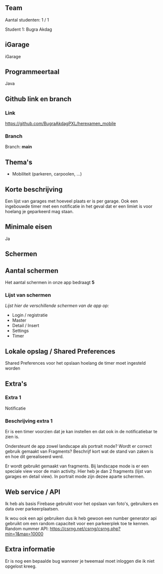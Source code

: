 ## Team

Aantal studenten: 1 / 1

Student 1: Bugra Akdag

## iGarage

iGarage

## Programmeertaal

Java

## Github link en branch

### Link

https://github.com/BugraAkdagPXL/herexamen_mobile

### Branch


Branch: **main**

## Thema's

* Mobiliteit (parkeren, carpoolen, ...)

## Korte beschrijving

Een lijst van garages met hoeveel plaats er is per garage. Ook een ingebouwde timer met een notificatie in het geval dat er een limiet is voor hoelang je geparkeerd mag staan.

## Minimale eisen

Ja

## Schermen

## Aantal schermen

Het aantal schermen in onze app bedraagt **5**

### Lijst van schermen

*Lijst hier de verschillende schermen van de app op:*


* Login / registratie
* Master
* Detail / Insert
* Settings
* Timer

## Lokale opslag / Shared Preferences

Shared Preferences voor het opslaan hoelang de timer moet ingesteld worden

## 


## Extra's

### Extra 1

Notificatie

### Beschrijving extra 1

Er is een timer voorzien dat je kan instellen en dat ook in de notificatiebar te zien is.

Ondersteunt de app zowel landscape als portrait mode? Wordt er correct gebruik gemaakt van Fragments? Beschrijf kort wat de stand van zaken is en hoe dit gerealiseerd werd.

Er wordt gebruikt gemaakt van fragments. Bij landscape mode is er een speciale view voor de main activity. Hier heb je dan 2 fragments (lijst van garages en detail view). In portrait mode zijn dezee aparte schermen.

## Web service / API

Ik heb als basis Firebase gebruikt voor het opslaan van foto's, gebruikers en data over parkeerplaatsen. 

Ik wou ook een api gebruiken dus ik heb gewoon een number generator api gebruikt om een random capaciteit voor een parkeerplek toe te kennen. 
Random nummer API: https://csrng.net/csrng/csrng.php?min=1&max=10000


## Extra informatie

Er is nog een bepaalde bug wanneer je tweemaal moet inloggen die ik niet opgelost kreeg.
